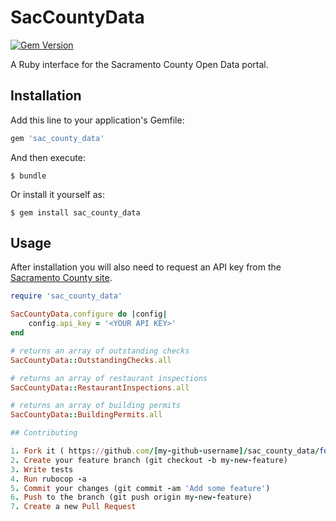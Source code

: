 # SacCountyData

[![Gem Version](https://badge.fury.io/rb/sac_county_data.svg)](https://badge.fury.io/rb/sac_county_data)

A Ruby interface for the Sacramento County Open Data portal.

## Installation

Add this line to your application's Gemfile:

```ruby
gem 'sac_county_data'
```

And then execute:

    $ bundle

Or install it yourself as:

    $ gem install sac_county_data

## Usage

After installation you will also need to request an API key from the [Sacramento County site](http://data.saccounty.net/developers/).

```ruby
require 'sac_county_data'

SacCountyData.configure do |config|
	config.api_key = '<YOUR API KEY>'
end

# returns an array of outstanding checks
SacCountyData::OutstandingChecks.all

# returns an array of restaurant inspections
SacCountyData::RestaurantInspections.all

# returns an array of building permits
SacCountyData::BuildingPermits.all

## Contributing

1. Fork it ( https://github.com/[my-github-username]/sac_county_data/fork )
2. Create your feature branch (git checkout -b my-new-feature)
3. Write tests
4. Run rubocop -a
5. Commit your changes (git commit -am 'Add some feature')
6. Push to the branch (git push origin my-new-feature)
7. Create a new Pull Request

